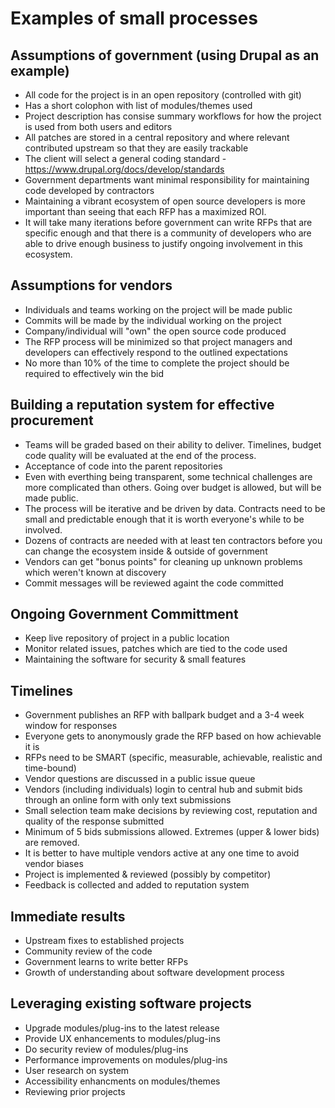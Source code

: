 # Examples of small processes

## Assumptions of government (using Drupal as an example)
- All code for the project is in an open repository (controlled with git)
- Has a short colophon with list of modules/themes used
- Project description has consise summary workflows for how the project is used from both users and editors
- All patches are stored in a central repository and where relevant contributed upstream so that they are easily trackable
- The client will select a general coding standard - https://www.drupal.org/docs/develop/standards
- Government departments want minimal responsibility for maintaining code developed by contractors
- Maintaining a vibrant ecosystem of open source developers is more important than seeing that each RFP has a maximized ROI.
- It will take many iterations before government can write RFPs that are specific enough and that there is a community of developers who are able to drive enough business to justify ongoing involvement in this ecosystem.

## Assumptions for vendors
- Individuals and teams working on the project will be made public
- Commits will be made by the individual working on the project
- Company/individual will "own" the open source code produced
- The RFP process will be minimized so that project managers and developers can effectively respond to the outlined expectations
- No more than 10% of the time to complete the project should be required to effectively win the bid

## Building a reputation system for effective procurement
- Teams will be graded based on their ability to deliver. Timelines, budget code quality will be evaluated at the end of the process.
- Acceptance of code into the parent repositories
- Even with everthing being transparent, some technical challenges are more complicated than others. Going over budget is allowed, but will be made public.
- The process will be iterative and be driven by data. Contracts need to be small and predictable enough that it is worth everyone's while to be involved.
- Dozens of contracts are needed with at least ten contractors before you can change the ecosystem inside & outside of government
- Vendors can get "bonus points" for cleaning up unknown problems which weren't known at discovery
- Commit messages will be reviewed againt the code committed

## Ongoing Government Committment
- Keep live repository of project in a public location
- Monitor related issues, patches which are tied to the code used
- Maintaining the software for security & small features

## Timelines
- Government publishes an RFP with ballpark budget and a 3-4 week window for responses
- Everyone gets to anonymously grade the RFP based on how achievable it is
- RFPs need to be SMART (specific, measurable, achievable, realistic and time-bound)
- Vendor questions are discussed in a public issue queue
- Vendors (including individuals) login to central hub and submit bids through an online form with only text submissions
- Small selection team make decisions by reviewing cost, reputation and quality of the response submitted
- Minimum of 5 bids submissions allowed. Extremes (upper & lower bids) are removed.
- It is better to have multiple vendors active at any one time to avoid vendor biases
- Project is implemented & reviewed (possibly by competitor)
- Feedback is collected and added to reputation system

## Immediate results
- Upstream fixes to established projects
- Community review of the code
- Government learns to write better RFPs
- Growth of understanding about software development process

## Leveraging existing software projects
- Upgrade modules/plug-ins to the latest release
- Provide UX enhancements to modules/plug-ins
- Do security review of modules/plug-ins
- Performance improvements on modules/plug-ins
- User research on system
- Accessibility enhancments on modules/themes
- Reviewing prior projects
